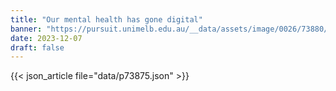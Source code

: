 ```yaml
---
title: "Our mental health has gone digital"
banner: "https://pursuit.unimelb.edu.au/__data/assets/image/0026/73880/Our-mental-health-has-gone-digital-_9f82dc08-1b35-4348-b482-8783e6751b57.jpg"
date: 2023-12-07
draft: false
---
```


{{< json_article file="data/p73875.json" >}}